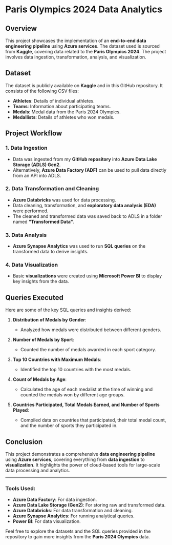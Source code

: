 # Paris Olympics 2024 Data Analytics

## Overview

This project showcases the implementation of an **end-to-end data engineering pipeline** using **Azure services**. The dataset used is sourced from **Kaggle**, covering data related to the **Paris Olympics 2024**. The project involves data ingestion, transformation, analysis, and visualization.

## Dataset

The dataset is publicly available on **Kaggle** and in this GitHub repository. It consists of the following CSV files:
- **Athletes**: Details of individual athletes.
- **Teams**: Information about participating teams.
- **Medals**: Medal data from the Paris 2024 Olympics.
- **Medallists**: Details of athletes who won medals.

## Project Workflow

### 1. Data Ingestion
- Data was ingested from my **GitHub repository** into **Azure Data Lake Storage (ADLS) Gen2**.
- Alternatively, **Azure Data Factory (ADF)** can be used to pull data directly from an API into ADLS.

### 2. Data Transformation and Cleaning
- **Azure Databricks** was used for data processing. 
- Data cleaning, transformation, and **exploratory data analysis (EDA)** were performed.
- The cleaned and transformed data was saved back to ADLS in a folder named **"Transformed Data"**.

### 3. Data Analysis
- **Azure Synapse Analytics** was used to run **SQL queries** on the transformed data to derive insights.

### 4. Data Visualization
- Basic **visualizations** were created using **Microsoft Power BI** to display key insights from the data.

## Queries Executed

Here are some of the key SQL queries and insights derived:

1. **Distribution of Medals by Gender**:
   - Analyzed how medals were distributed between different genders.

2. **Number of Medals by Sport**:
   - Counted the number of medals awarded in each sport category.

3. **Top 10 Countries with Maximum Medals**:
   - Identified the top 10 countries with the most medals.

4. **Count of Medals by Age**:
   - Calculated the age of each medalist at the time of winning and counted the medals won by different age groups.

5. **Countries Participated, Total Medals Earned, and Number of Sports Played**:
   - Compiled data on countries that participated, their total medal count, and the number of sports they participated in.

## Conclusion

This project demonstrates a comprehensive **data engineering pipeline** using **Azure services**, covering everything from **data ingestion** to **visualization**. It highlights the power of cloud-based tools for large-scale data processing and analytics.

---
  
### Tools Used:
- **Azure Data Factory**: For data ingestion.
- **Azure Data Lake Storage (Gen2)**: For storing raw and transformed data.
- **Azure Databricks**: For data transformation and cleaning.
- **Azure Synapse Analytics**: For running analytical queries.
- **Power BI**: For data visualization.

Feel free to explore the datasets and the SQL queries provided in the repository to gain more insights from the **Paris 2024 Olympics** data.
